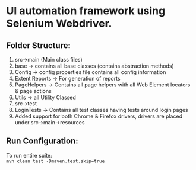 <h1>UI automation framework using Selenium Webdriver.</h1>
<h2>Folder Structure:</h2>
<ol>
<li>src->main (Main class files)</li>
<li> base -> contains all base classes (contains abstraction methods)</li>
<li>Config -> config properties file contains all config information</li>
<li>Extent Reports  -> For generation of reports</li>
<li>PageHelpers -> Contains all page helpers with all Web Element locators & page actions</li>
<li>Utils -> all Utility Classed</li>

<li>src->test</li>
<li>LoginTests -> Contains all test classes having tests around login pages</li>
<li>Added support for both Chrome & Firefox drivers, drivers are placed under src->main->resources</li>
</ol>

<h2>Run Configuration:</h2>
To run entire suite:
<code>
mvn clean test -Dmaven.test.skip=true 
</code>
